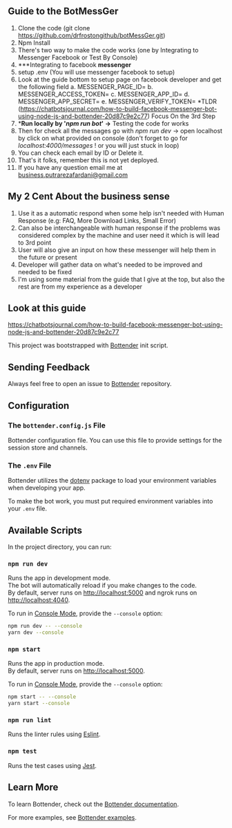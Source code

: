 ## Guide to the BotMessGer 
1. Clone the code (git clone https://github.com/drfrostongithub/botMessGer.git)
2. Npm Install 
3. There's two way to make the code works (one by Integrating to Messenger Facebook or Test By Console) 
4. ***Integrating to facebook **messenger**
5. setup .env (You will use messenger facebook to setup)
6. Look at the guide bottom to setup page on facebook developer and get the following field 
    a. MESSENGER_PAGE_ID=
    b. MESSENGER_ACCESS_TOKEN=
    c. MESSENGER_APP_ID=
    d. MESSENGER_APP_SECRET=
    e. MESSENGER_VERIFY_TOKEN=
    *TLDR (https://chatbotsjournal.com/how-to-build-facebook-messenger-bot-using-node-js-and-bottender-20d87c9e2c77)
    Focus On the 3rd Step
7. ***Run locally by '*npm run bot*' ->** Testing the code for works 
8. Then for check all the messages go with *npm run dev* -> open localhost by click on what provided on console (don't forget to go for *localhost:4000/messages* ! 
or you will just stuck in loop)
9. You can check each email by ID or Delete it.
10. That's it folks, remember this is not yet deployed. 
11. If you have any question email me at business.putrarezafardani@gmail.com

## My 2 Cent About the business sense
1. Use it as a automatic respond when some help isn't needed with Human Response (e.g: FAQ, More Download Links, Small Error)
2. Can also be interchangeable with human response if the problems was considered complex by the machine and user need it which is will lead to 3rd point
3. User will also give an input on how these messenger will help them in the future or present
4. Developer will gather data on what's needed to be improved and needed to be fixed
5. I'm using some material from the guide that I give at the top, but also the rest are from my experience as a developer


## Look at this guide 
https://chatbotsjournal.com/how-to-build-facebook-messenger-bot-using-node-js-and-bottender-20d87c9e2c77

This project was bootstrapped with
[Bottender](https://github.com/Yoctol/bottender) init script.

## Sending Feedback

Always feel free to open an issue to
[Bottender](https://github.com/Yoctol/bottender/issues) repository.

## Configuration

### The `bottender.config.js` File

Bottender configuration file. You can use this file to provide settings for the session store and channels.

### The `.env` File

Bottender utilizes the [dotenv](https://www.npmjs.com/package/dotenv) package to load your environment variables when developing your app.

To make the bot work, you must put required environment variables into your `.env` file.

## Available Scripts

In the project directory, you can run:

### `npm run dev`

Runs the app in development mode.<br>
The bot will automatically reload if you make changes to the code.<br>
By default, server runs on [http://localhost:5000](http://localhost:5000) and ngrok runs on [http://localhost:4040](http://localhost:4040).

To run in [Console Mode](https://bottender.js.org/docs/en/the-basics-console-mode), provide the `--console` option:

```sh
npm run dev -- --console
yarn dev --console
```

### `npm start`

Runs the app in production mode.<br>
By default, server runs on [http://localhost:5000](http://localhost:5000).

To run in [Console Mode](https://bottender.js.org/docs/en/the-basics-console-mode), provide the `--console` option:

```sh
npm start -- --console
yarn start --console
```

### `npm run lint`

Runs the linter rules using [Eslint](https://eslint.org/).

### `npm test`

Runs the test cases using [Jest](https://jestjs.io/).

## Learn More

To learn Bottender, check out the [Bottender documentation](https://bottender.js.org/docs/en/getting-started).

For more examples, see [Bottender examples](https://github.com/Yoctol/bottender/tree/master/examples).
